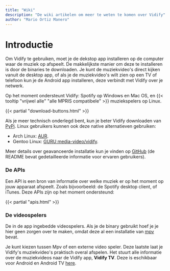 ```yaml
---
title: "Wiki"
description: "De wiki artikelen om meer te weten te komen over Vidify"
author: "Mario Ortiz Manero"
---
```


# Introductie

Om Vidify te gebruiken, moet je de dekstop app installeren op de computer waar de muziek op afspeelt. De makkelijkste manier om deze te installeren is door de binaries te downloaden. Je kunt de muziekvideo's direct kijken vanuit de desktop app, of als je de muziekvideo's wilt zien op een TV of telefoon kun je de Android app installeren, deze verbindt met Vidify over je netwerk.

Op het moment ondersteunt Vidify: Spotify op Windows en Mac OS, en {{< tooltip "vrijwel alle" "alle MPRIS compatibele" >}} muziekspelers op Linux.

{{< partial "download-buttons.html" >}}

Als je meer technisch onderlegd bent, kun je beter Vidify downloaden van [PyPi](https://pypi.org/project/vidify). Linux gebruikers kunnen ook deze native alternatieven gebruiken:
* Arch Linux: [AUR](https://aur.archlinux.org/packages/vidify/).
* Gentoo Linux: [GURU media-video/vidify](https://gpo.zugaina.org/media-video/vidify).

Meer details over geavanceerde installatie kun je vinden op [GitHub](https://github.com/vidify/vidify#installation) (de README bevat gedetailleerde informatie voor ervaren gebruikers).

### De APIs
Een API is een bron van informatie over welke muziek er op het moment op jouw apparaat afspeelt. Zoals bijvoorbeeld: de Spotify desktop client, of iTunes. Deze APIs zijn op het moment ondersteund:

{{< partial "apis.html" >}}

### De videospelers
De in de app ingebedde videospelers. Als je de binary gebruikt hoef je je hier geen zorgen over te maken, omdat deze al een installatie van [mpv](https://mpv.io/) bevat.

Je kunt kiezen tussen Mpv of een externe video speler. Deze laatste laat je Vidify's muziekvideo's praktisch overal afspelen. Het stuurt alle informatie over de muziekvideos naar de Vidify app, **Vidify TV**. Deze is eschikbaar voor Android en Android TV [here](https://play.google.com/store/apps/details?id=com.glowapps.vidify).

